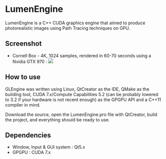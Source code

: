 LumenEngine
======
LumenEngine is a C++ CUDA graphics engine that aimed to produce photorealistic images using Path Tracing techniques on GPU.

Screenshot
------

* Cornell Box - 4K, 1024 samples, rendered in 60-70 seconds using a Nvidia GTX 970 :
![](https://image.ibb.co/n4yhLa/lumen_Render_SPEC.jpg)


How to use
------
GLEngine was written using Linux, QtCreator as the IDE, QMake as the building tool, CUDA 7.x/Compute Capabilities 5.2 (can be probably lowered to 3.2 if your hardware is not recent enough) as the GPGPU API and a C++11 compiler in mind.

Download the source, open the LumenEngine.pro file with QtCreator, build the project, and everything should be ready to use.

Dependencies
------
- Window, Input & GUI system : Qt5.x
- GPGPU : CUDA 7.x
